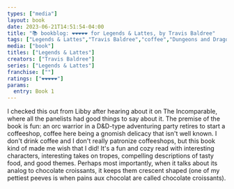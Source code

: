 ```yaml
---
types: ["media"]
layout: book
date: 2023-06-21T14:51:54-04:00
title: "📚 bookblog: ❤️❤️❤️❤️❤️ for Legends & Lattes, by Travis Baldree"
tags: ["Legends & Lattes","Travis Baldree","coffee","Dungeons and Dragons","fantasy","The Incomparable","podcasts"]
media: ["book"]
titles: ["Legends & Lattes"]
creators: ["Travis Baldree"]
series: ["Legends & Lattes"]
franchise: [""]
ratings: ["❤️❤️❤️❤️❤️"]
params:
  entry: Book 1
---
```

I checked this out from Libby after hearing about it on The Incomparable, where all the panelists had good things to say about it. The premise of the book is fun: an orc warrior in a D&D-type adventuring party retires to start a coffeeshop, coffee here being a gnomish delicacy that isn't well known. I don't drink coffee and I don't really patronize coffeeshops, but this book kind of made me wish that I did! It's a fun and cozy read with interesting characters, interesting takes on tropes, compelling descriptions of tasty food, and good themes. Perhaps most importantly, when it talks about its analog to chocolate croissants, it keeps them crescent shaped (one of my pettiest peeves is when pains aux chocolat are called chocolate croissants).
